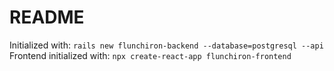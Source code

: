 # README

Initialized with:
```rails new flunchiron-backend --database=postgresql --api```
Frontend initialized with:
```npx create-react-app flunchiron-frontend```
